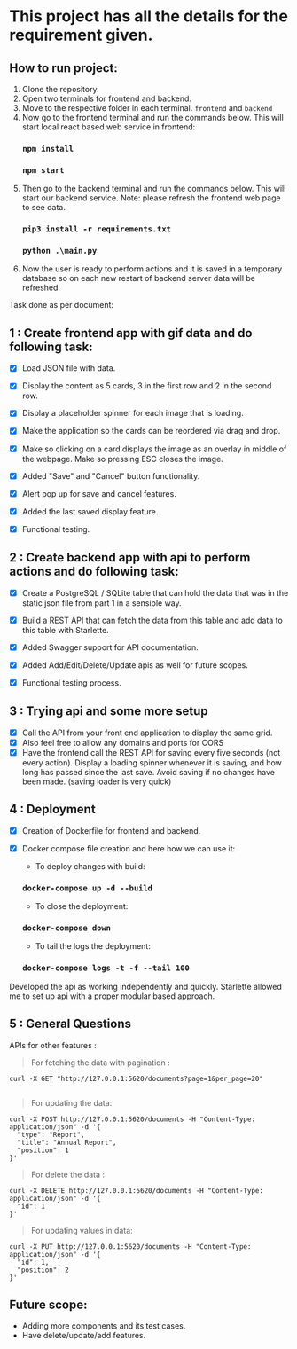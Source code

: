 # This project has all the details for the requirement given.

## How to run project:
1. Clone the repository.
2. Open two terminals for frontend and backend.
3. Move to the respective folder in each terminal. `frontend` and `backend`
4. Now go to the frontend terminal and run the commands below. This will start local react based web service in frontend:
    ### `npm install`
    ### `npm start`
5. Then go to the backend terminal and run the commands below. This will start our backend service. Note: please refresh the frontend web page to see data.
    ### `pip3 install -r requirements.txt`
    ### `python .\main.py`
6. Now the user is ready to perform actions and it is saved in a temporary database so on each new restart of backend server data will be refreshed.

Task done as per document:

## 1 : Create frontend app with gif data and do following task:
- [x] Load JSON file with data.
- [x] Display the content as 5 cards, 3 in the first row and 2 in the second row.
- [x] Display a placeholder spinner for each image that is loading.
- [x] Make the application so the cards can be reordered via drag and drop.
- [x] Make so clicking on a card displays the image as an overlay in 
middle of the webpage. Make so pressing ESC closes the image.
- [x] Added "Save" and "Cancel" button functionality.
- [x] Alert pop up for save and cancel features.
- [x] Added the last saved display feature.
- [x] Functional testing.


## 2 : Create backend app with api to perform actions and do following task:

- [x] Create a PostgreSQL / SQLite table that can hold the data that was in the static
json file from part 1 in a sensible way.
- [x] Build a REST API that can fetch the data from this table and add data to this
table with Starlette.
- [x] Added Swagger support for API documentation.
- [x] Added Add/Edit/Delete/Update apis as well for future scopes.
- [x] Functional testing process.



## 3 : Trying api and some more setup

- [x] Call the API from your front end application to display the same grid.
- [x] Also feel free to allow any domains and ports for CORS
- [x] Have the frontend call the REST API for saving every five seconds (not every action).
Display a loading spinner whenever it is saving, and how long has passed since the last
save. Avoid saving if no changes have been made. (saving loader is very quick)

## 4 : Deployment

- [x] Creation of Dockerfile for frontend and backend.
- [x] Docker compose file creation and here how we can use it:

    - To deploy changes with build:
    ### `docker-compose up -d --build`
    - To close the deployment:
    ### `docker-compose down`
    - To tail the logs the deployment:
    ### `docker-compose logs -t -f --tail 100`

Developed the api as working independently and quickly. Starlette allowed me to set up api with a proper modular based approach.

## 5 : General Questions 

APIs for other features :

>For fetching the data with pagination : 
```
curl -X GET "http://127.0.0.1:5620/documents?page=1&per_page=20"


```


>For updating the data:

```
curl -X POST http://127.0.0.1:5620/documents -H "Content-Type: application/json" -d '{
  "type": "Report",
  "title": "Annual Report",
  "position": 1
}'

```


>For delete the data :

```
curl -X DELETE http://127.0.0.1:5620/documents -H "Content-Type: application/json" -d '{
  "id": 1
}'

```

>For updating values in data: 
```
curl -X PUT http://127.0.0.1:5620/documents -H "Content-Type: application/json" -d '{
  "id": 1,
  "position": 2
}'
```

## Future scope:

- Adding more components and its test cases.
- Have delete/update/add features.


